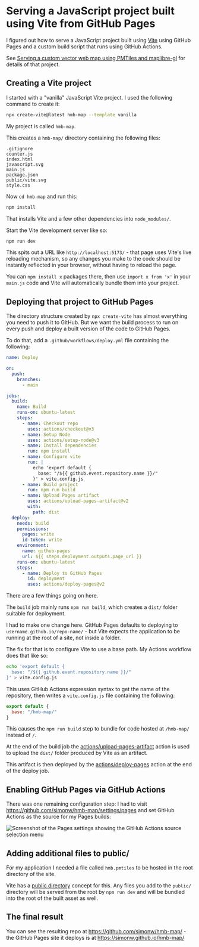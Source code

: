 # Serving a JavaScript project built using Vite from GitHub Pages

I figured out how to serve a JavaScript project built using [Vite](https://vitejs.dev/) using GitHub Pages and a custom build script that runs using GitHub Actions.

See [Serving a custom vector web map using PMTiles and maplibre-gl](https://til.assahbismark.com/gis/pmtiles) for details of that project.

## Creating a Vite project

I started with a "vanilla" JavaScript Vite project. I used the following command to create it:

```bash
npx create-vite@latest hmb-map --template vanilla
```
My project is called `hmb-map`.

This creates a `hmb-map/` directory containing the following files:

```
.gitignore
counter.js
index.html
javascript.svg
main.js
package.json
public/vite.svg
style.css
```

Now `cd hmb-map` and run this:

```bash
npm install
```
That installs Vite and a few other dependencies into `node_modules/`.

Start the Vite development server like so:
```bash
npm run dev
```
This spits out a URL like `http://localhost:5173/` - that page uses Vite's live reloading mechanism, so any changes you make to the code should be instantly reflected in your browser, without having to reload the page.

You can `npm install x` packages there, then use `import x from 'x'` in your `main.js` code and Vite will automatically bundle them into your project.

## Deploying that project to GitHub Pages

The directory structure created by `npx create-vite` has almost everything you need to push it to GitHub. But we want the build process to run on every push and deploy a built version of the code to GitHub Pages.

To do that, add a `.github/workflows/deploy.yml` file containing the following:

```yaml
name: Deploy

on:
  push:
    branches:
      - main

jobs:
  build:
    name: Build
    runs-on: ubuntu-latest
    steps:
      - name: Checkout repo
        uses: actions/checkout@v3
      - name: Setup Node
        uses: actions/setup-node@v3
      - name: Install dependencies
        run: npm install
      - name: Configure vite
        run: |
          echo 'export default {
            base: "/${{ github.event.repository.name }}/"
          }' > vite.config.js
      - name: Build project
        run: npm run build
      - name: Upload Pages artifact
        uses: actions/upload-pages-artifact@v2
        with:
          path: dist
  deploy:
    needs: build
    permissions:
      pages: write
      id-token: write
    environment:
      name: github-pages
      url: ${{ steps.deployment.outputs.page_url }}
    runs-on: ubuntu-latest
    steps:
      - name: Deploy to GitHub Pages
        id: deployment
        uses: actions/deploy-pages@v2
```
There are a few things going on here.

The `build` job mainly runs `npm run build`, which creates a `dist/` folder suitable for deployment.

I had to make one change here. GitHub Pages defaults to deploying to `username.github.io/repo-name/` - but Vite expects the application to be running at the root of a site, not inside a folder.

The fix for that is to configure Vite to use a base path. My Actions workflow does that like so:

```bash
echo 'export default {
  base: "/${{ github.event.repository.name }}/"
}' > vite.config.js
```
This uses GitHub Actions expression syntax to get the name of the repository, then writes a `vite.config.js` file containing the following:

```js
export default {
  base: "/hmb-map/"
}
```
This causes the `npm run build` step to bundle for code hosted at `/hmb-map/` instead of `/`.

At the end of the build job the [actions/upload-pages-artifact](https://github.com/actions/upload-artifact) action is used to upload the `dist/` folder produced by Vite as an artifact.

This artifact is then deployed by the [actions/deploy-pages](https://github.com/actions/deploy-pages) action at the end of the deploy job.

## Enabling GitHub Pages via GitHub Actions

There was one remaining configuration step: I had to visit https://github.com/simonw/hmb-map/settings/pages and set GitHub Actions as the source for my Pages builds:

![Screenshot of the Pages settings showing the GitHub Actions source selection menu](https://github.com/simonw/til/assets/9599/0bd1e59f-5571-4be3-b843-ce80704e9c01)

## Adding additional files to public/

For my application I needed a file called `hmb.pmtiles` to be hosted in the root directory of the site.

Vite has a [public directory](https://vitejs.dev/guide/assets.html#the-public-directory) concept for this. Any files you add to the `public/` directory will be served from the root by `npm run dev` and will be bundled into the root of the built asset as well.

## The final result

You can see the resulting repo at https://github.com/simonw/hmb-map/ - the GitHub Pages site it deploys is at https://simonw.github.io/hmb-map/
